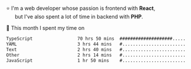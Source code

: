 ⭐ I'm a web developer whose passion is frontend with <b>React</b>,<br/>
&nbsp; &nbsp; &nbsp; but I've also spent a lot of time in backend with <b>PHP</b>.

📅 This month I spent my time on

<!--START_SECTION:waka-->

```txt
TypeScript                 70 hrs 50 mins  ####################.....   81.58 %
YAML                       3 hrs 44 mins   #........................   04.32 %
Text                       2 hrs 40 mins   #........................   03.09 %
Other                      2 hrs 14 mins   #........................   02.58 %
JavaScript                 1 hr 50 mins    #........................   02.12 %
```

<!--END_SECTION:waka-->
